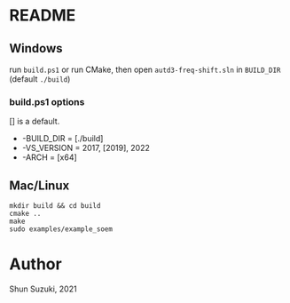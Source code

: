 # README

## Windows

run `build.ps1` or run CMake, then open `autd3-freq-shift.sln` in `BUILD_DIR` (default `./build`)

### build.ps1 options

[] is a default.

* -BUILD_DIR = [./build]
* -VS_VERSION = 2017, [2019], 2022
* -ARCH = [x64]

## Mac/Linux

```
mkdir build && cd build
cmake ..
make
sudo examples/example_soem
```

# Author

Shun Suzuki, 2021
